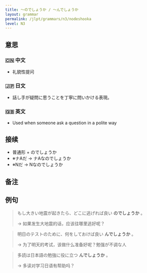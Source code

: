 ```yaml
---
title: 〜のでしょうか / 〜んでしょうか
layout: grammar
permalink: /jlpt/grammars/n3/nodeshooka
level: N3
---
```


## 意思

### 🇨🇳 中文

- 礼貌性提问

### 🇯🇵 日文

- 話し手が疑問に思うことを丁寧に問いかける表現。

### 🇬🇧 英文

- Used when someone ask a question in a polite way

## 接续

- 普通形 + のでしょうか
- ※ナAだ → ナAなのでしょうか
- ※Nだ → Nなのでしょうか

## 备注


## 例句

> もし大きい地震が起きたら、どこに逃げれば良い **のでしょうか** 。
>
> → 如果发生大地震的话，应该往哪里逃好呢？

> 明日のテストのために、何をしておけば良い **んでしょうか** 。
>
> → 为了明天的考试，该做什么准备好呢？勉强が不调な人

> 多読は日本語の勉強に役に立つ **んでしょうか** 。
>
> → 多读对学习日语有帮助吗？


